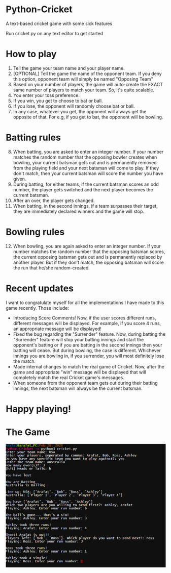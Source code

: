 # Python-Cricket
A text-based cricket game with some sick features 

Run cricket.py on any text editor to get started

# How to play
1) Tell the game your team name and your player name.
2) [OPTIONAL] Tell the game the name of the opponent team. If you deny this option, opponent team will simply be named "Opposing Team"
3) Based on your number of players, the game will auto-create the EXACT same number of players to match your team. So, it's quite scalable.
4) You enter your toss preference.
5) If you win, you get to choose to bat or ball.
6) If you lose, the opponent will randomly choose bat or ball.
7) In any case, whatever you get, the opponent will always get the opposite of that. For e.g, if you get to bat, the opponent will be bowling.

# Batting rules
8) When batting, you are asked to enter an integer number. If your number matches the random number that the opposing bowler creates when bowling, your current batsman gets out and is permanently removed from the playing field and your next batsman will come to play. If they don't match, then your current batsman will score the number you have given.
9) During batting, for either teams, if the current batsman scores an odd number, the player gets switched and the next player becomes the current batsman.
10) After an over, the player gets changed.
11) When batting, in the second innings, if a team surpasses their target, they are immediately declared winners and the game will stop.

# Bowling rules
12) When bowling, you are again asked to enter an integer number. If your number matches the random number that the opposing batsman scores, the current opposing batsman gets out and is permanently replaced by another player. But if they don't match, the opposing batsman will score the run that he/she random-created.

# Recent updates
I want to congratulate myself for all the implementations I have made to this game recently. Those include:
* Introducing Score Comments! Now, if the user scores different runs, different messages will be displayed. For example, if you score 4 runs, an appropriate message will be displayed!
* Fixed the bug regarding the "Surrender" feature. Now, during batting the "Surrender" feature will stop your batting innings and start the opponent's batting or if you are batting in the second innings then your batting will cease. But during bowling, the case is different. Whichever innings you are bowling in, if you surrender, you will most definitely lose the match.
* Made internal changes to match the real game of Cricket. Now, after the game and appropriate "win" message will be displayed that will completely match the real Cricket game's messages.
* When someone from the opponent team gets out during their batting innings, the next batsman will always be the current batsman.


# Happy playing!

# The Game
![The app running on the Bash Shell on PythonAnywhere](cricket_demo.png)
